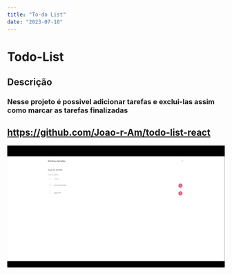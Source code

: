 ```yaml
---
title: "To-do List"
date: "2023-07-10"
---
```


# Todo-List

## Descrição

### Nesse projeto é possivel adicionar tarefas e exclui-las assim como marcar as tarefas finalizadas

## https://github.com/Joao-r-Am/todo-list-react

<img src="../assets/todo-list-react.gif">
